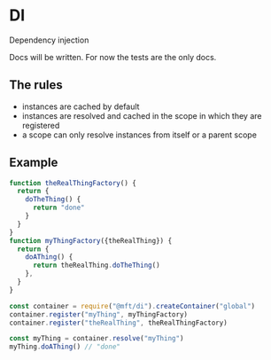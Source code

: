 # DI

Dependency injection

Docs will be written. For now the tests are the only docs.

## The rules

- instances are cached by default
- instances are resolved and cached in the scope in which they are registered
- a scope can only resolve instances from itself or a parent scope

## Example

```js
function theRealThingFactory() {
  return {
    doTheThing() {
      return "done"
    }
  }
}
function myThingFactory({theRealThing}) {
  return {
    doAThing() {
      return theRealThing.doTheThing()
    },
  }
}

const container = require("@mft/di").createContainer("global")
container.register("myThing", myThingFactory)
container.register("theRealThing", theRealThingFactory)

const myThing = container.resolve("myThing")
myThing.doAThing() // "done"
```
